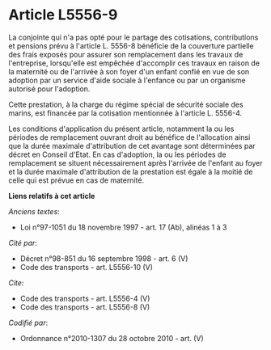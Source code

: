 # Article L5556-9

La conjointe qui n'a pas opté pour le partage des cotisations, contributions et pensions prévu à l'article L. 5556-8
bénéficie de la couverture partielle des frais exposés pour assurer son remplacement dans les travaux de l'entreprise,
lorsqu'elle est empêchée d'accomplir ces travaux en raison de la maternité ou de l'arrivée à son foyer d'un enfant confié en
vue de son adoption par un service d'aide sociale à l'enfance ou par un organisme autorisé pour l'adoption. 

Cette prestation, à la charge du régime spécial de sécurité sociale des marins, est financée par la cotisation mentionnée à
l'article L. 5556-4. 

Les conditions d'application du présent article, notamment la ou les périodes de remplacement ouvrant droit au bénéfice de
l'allocation ainsi que la durée maximale d'attribution de cet avantage sont déterminées par décret en Conseil d'Etat. En cas
d'adoption, la ou les périodes de remplacement se situent nécessairement après l'arrivée de l'enfant au foyer et la durée
maximale d'attribution de la prestation est égale à la moitié de celle qui est prévue en cas de maternité.

**Liens relatifs à cet article**

_Anciens textes_:

  - Loi n°97-1051 du 18 novembre 1997 - art. 17 (Ab), alinéas 1 à 3

_Cité par_:

  - Décret n°98-851 du 16 septembre 1998 - art. 6 (V)
  - Code des transports - art. L5556-10 (V)

_Cite_:

  - Code des transports - art. L5556-4 (V)
  - Code des transports - art. L5556-8 (V)

_Codifié par_:

  - Ordonnance n°2010-1307 du 28 octobre 2010 - art. (V)
